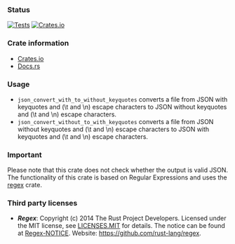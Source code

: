 ### Status
[![Tests](https://github.com/Andreas02-dev/json_keyquotes_convert_rs/actions/workflows/tests.yml/badge.svg?branch=main)](https://github.com/Andreas02-dev/json_keyquotes_convert_rs/actions/workflows/tests.yml)
[![Crates.io](https://github.com/Andreas02-dev/json_keyquotes_convert_rs/actions/workflows/publish.yml/badge.svg?branch=main)](https://github.com/Andreas02-dev/json_keyquotes_convert_rs/actions/workflows/publish.yml)

### Crate information

* [Crates.io](https://crates.io/crates/json_keyquotes_convert)
* [Docs.rs](https://docs.rs/json_keyquotes_convert/)

### Usage

- `json_convert_with_to_without_keyquotes` converts a file from JSON with keyquotes and (\t and \n) escape characters to JSON without keyquotes and (\t and \n) escape characters.
- `json_convert_without_to_with_keyquotes` converts a file from JSON without keyquotes and (\t and \n) escape characters to JSON with keyquotes and (\t and \n) escape characters.

### Important

Please note that this crate does not check whether the output is valid JSON. The functionality of this crate is based on Regular Expressions and uses the [regex](https://crates.io/crates/regex) crate.

### Third party licenses

-  _**Regex**_: Copyright (c) 2014 The Rust Project Developers.
	Licensed under the MIT license, see [LICENSES.MIT](./external/licenses/LICENSES.MIT) for details.
	The notice can be found at [Regex-NOTICE](./external/notices/Regex-NOTICE).
	Website: <https://github.com/rust-lang/regex>.
